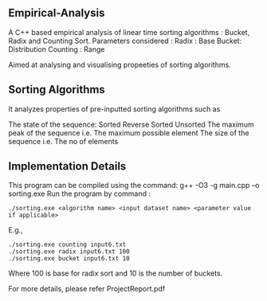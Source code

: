 ## Empirical-Analysis

A C++ based empirical analysis of linear time sorting algorithms : Bucket, Radix and Counting Sort.
Parameters considered :
Radix : Base
Bucket: Distribution
Counting : Range

Aimed at analysing and visualising  propeeties of sorting algorithms. 

## Sorting Algorithms
It analyzes properties of pre-inputted sorting algorithms such as

The state of the sequence:
Sorted
Reverse Sorted
Unsorted
The maximum peak of the sequence i.e. The maximum possible element
The size of the sequence i.e. The no of elements

## Implementation Details
This program can be compiled using the command: g++ -O3 -g main.cpp –o sorting.exe
Run the program by command : 
```
./sorting.exe <algorithm name> <input dataset name> <parameter value if applicable>
```
E.g., 
```
./sorting.exe counting input6.txt
./sorting.exe radix input6.txt 100 
./sorting.exe bucket input6.txt 10
```

Where 100 is base for radix sort and 10 is the number of buckets.

For more details, please refer ProjectReport.pdf
